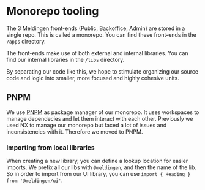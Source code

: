# Monorepo tooling

The 3 Meldingen front-ends (Public, Backoffice, Admin) are stored in a single repo.
This is called a monorepo. You can find these front-ends in the `/apps` directory.

The front-ends make use of both external and internal libraries.
You can find our internal libraries in the `/libs` directory.

By separating our code like this, we hope to stimulate organizing our source code and logic into smaller,
more focused and highly cohesive units.

## PNPM

We use [PNPM](https://pnpm.io/) as package manager of our monorepo. It uses workspaces to manage dependecies
and let them interact with each other. Previously we used NX to manage our monorepo but faced a lot of issues
and inconsistencies with it. Therefore we moved to PNPM.

### Importing from local libraries

When creating a new library, you can define a lookup location for easier imports.
We prefix all our libs with `@meldingen`, and then the name of the lib.
So in order to import from our UI library, you can use `import { Heading } from '@meldingen/ui'`.
